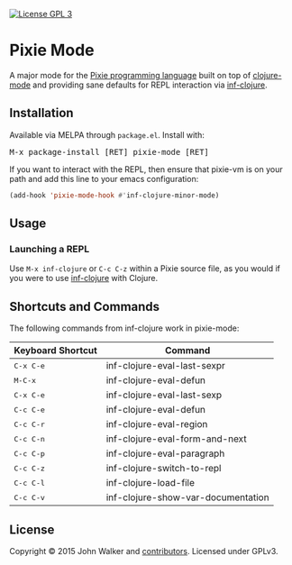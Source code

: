[![License GPL 3][badge-license]][copying]
# Pixie Mode

A major mode for the [Pixie programming language] built on top of
[clojure-mode] and providing sane defaults for REPL interaction via
[inf-clojure].

## Installation

Available via MELPA through `package.el`. Install with:

<kbd>M-x package-install [RET] pixie-mode [RET]</kbd>

If you want to interact with the REPL, then ensure that pixie-vm is 
on your path and add this line to your emacs configuration:

```el
(add-hook 'pixie-mode-hook #'inf-clojure-minor-mode)
```

## Usage
### Launching a REPL

Use `M-x inf-clojure` or `C-c C-z` within a Pixie source file, as you
would if you were to use [inf-clojure] with Clojure.

## Shortcuts and Commands

The following commands from inf-clojure work in pixie-mode:

Keyboard Shortcut    | Command
---------------------|----------------------------
<kbd>C-x C-e</kbd>   | inf-clojure-eval-last-sexpr
<kbd>M-C-x</kbd>     | inf-clojure-eval-defun 
<kbd>C-x C-e</kbd>   | inf-clojure-eval-last-sexp
<kbd>C-c C-e</kbd>   | inf-clojure-eval-defun
<kbd>C-c C-r</kbd>   | inf-clojure-eval-region
<kbd>C-c C-n</kbd>   | inf-clojure-eval-form-and-next
<kbd>C-c C-p</kbd>   | inf-clojure-eval-paragraph
<kbd>C-c C-z</kbd>   | inf-clojure-switch-to-repl
<kbd>C-c C-l</kbd>   | inf-clojure-load-file
<kbd>C-c C-v</kbd>   | inf-clojure-show-var-documentation
<!--
<kbd>C-c C-i</kbd>   | inf-clojure-show-ns-vars
<kbd>C-c C-A</kbd>   | inf-clojure-apropos
<kbd>C-c C-m</kbd>   | inf-clojure-macroexpand
<kbd>C-c C-a</kbd>   | inf-clojure-show-arglist
<kbd>C-c C-s</kbd>   | inf-clojure-show-var-source
<kbd>C-c M-n</kbd>   | inf-clojure-set-ns
-->

## License
   Copyright © 2015 John Walker and [contributors][]. Licensed under GPLv3.

[badge-license]: https://img.shields.io/badge/license-GPL_3-green.svg
[contributors]: https://github.com/johnwalker/pixie-mode/contributors
[COPYING]: http://www.gnu.org/copyleft/gpl.html
[Pixie programming language]: https://github.com/pixie-lang/pixie
[inf-clojure]: https://github.com/clojure-emacs/inf-clojure
[clojure-mode]: https://github.com/clojure-emacs/clojure-mode
